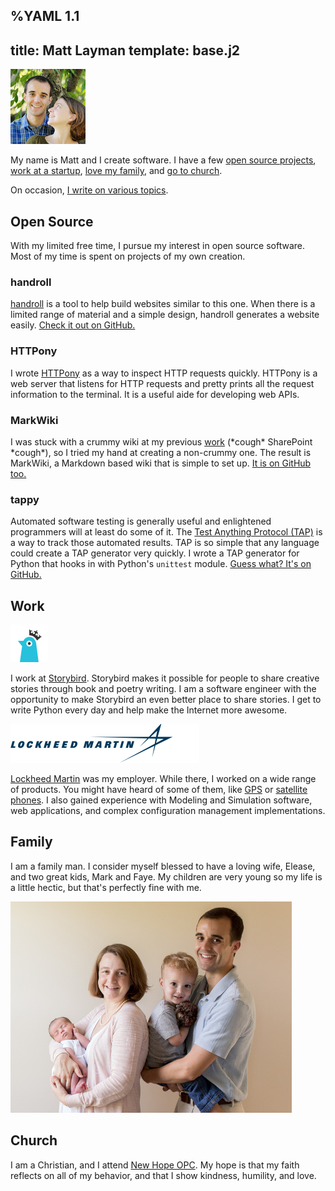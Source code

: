 %YAML 1.1
---
title: Matt Layman
template: base.j2
---
<img id='me' src='/photo.jpg' width='120' height='120'>

My name is Matt and I create software. I have a few [open source
projects](#projects), [work at a startup](#work), [love my
family](#family), and [go to church](#church).

On occasion, [I write on various topics](/archive.html).

<div class="icon-bar">
<a class="icon" href="https://plus.google.com/+MattLayman/posts"
   alt="Google+"><i class="fa fa-google-plus fa-2x"></i></a>
<a class="icon" href="https://twitter.com/mblayman"
   alt="Twitter"><i class="fa fa-twitter fa-2x"></i></a>
<a class="icon" href="https://www.linkedin.com/in/mattlayman"
   alt="LinkedIn"><i class="fa fa-linkedin fa-2x"></i></a>
<a class="icon" href="https://careers.stackoverflow.com/mattlayman"
   alt="Stack Overflow Careers"><i class="fa fa-stack-overflow fa-2x"></i></a>
</div>

<a name='projects'></a>
## Open Source

With my limited free time, I pursue my interest in open source software. Most
of my time is spent on projects of my own creation.

### handroll

[handroll](http://handroll.github.io) is a tool to help build websites
similar to this one. When there is a limited range of material and a simple
design, handroll generates a website easily. [Check it out on
GitHub.](https://github.com/mblayman/handroll)

### HTTPony

I wrote [HTTPony](https://github.com/mblayman/httpony)
as a way to inspect HTTP requests quickly.
HTTPony is a web server
that listens for HTTP requests
and pretty prints all the request information
to the terminal.
It is a useful aide
for developing web APIs.

### MarkWiki

I was stuck with a crummy wiki at my previous [work](#work)
(\*cough\* SharePoint \*cough\*), so I tried my hand at creating a non-crummy
one. The result is MarkWiki, a Markdown based wiki that is simple
to set up. [It is on GitHub too.](https://github.com/mblayman/markwiki)

### tappy

Automated software testing is generally useful and enlightened programmers will
at least do some of it. The [Test Anything Protocol
(TAP)](http://testanything.org/) is a way to track those automated results. TAP
is so simple that any language could create a TAP generator very quickly. I
wrote a TAP generator for Python that hooks in with Python's `unittest` module.
[Guess what? It's on GitHub.](https://github.com/mblayman/tappy)


<a name='work'></a>
## Work

<img class='book' src='storybird.png' width='60' height='60'>

I work at [Storybird](https://storybird.com). Storybird makes it possible for
people to share creative stories through book and poetry writing. I am a
software engineer with the opportunity to make Storybird an even better place
to share stories. I get to write Python every day and help make the Internet
more awesome.

<img class='book' src='lm.png' width='302' height='62'>

[Lockheed Martin](http://lockheedmartin.com/) was my employer. While there, I
worked on a wide range of products. You might have heard of some of them, like
[GPS](http://en.wikipedia.org/wiki/Global_Positioning_System#Control_segment)
or [satellite phones](http://www.iridium.com/about/iridiumnext.aspx). I also
gained experience with Modeling and Simulation software, web applications, and
complex configuration management implementations.

<a name='family'></a>
## Family

I am a family man. I consider myself blessed to have a loving wife, Elease, and
two great kids, Mark and Faye. My children are very young so my life is a
little hectic, but that's perfectly fine with me.

<img class='book' src='family.jpg' width='450' height='338'>

<a name='church'></a>
## Church

I am a Christian, and I attend [New Hope OPC](http://newhopeopc.org/). My hope
is that my faith reflects on all of my behavior, and that I show kindness,
humility, and love.
